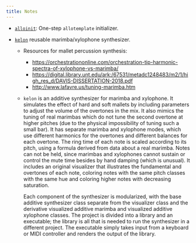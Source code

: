 ```yaml
---
title: Notes
---
```


- [`alloinit`](alloinit.md): One-step `allotemplate` initializer.

- [`kelon`](https://github.com/allolib-s22/lab02-ethwu/tree/marimba) reusable marimba/xylophone synthesizer.
  - Resources for mallet percussion synthesis:
    - <https://orchestrationonline.com/orchestration-tip-harmonic-spectra-of-xylophone-vs-marimba/>
    - <https://digital.library.unt.edu/ark:/67531/metadc1248483/m2/1/high_res_d/DAVIS-DISSERTATION-2018.pdf>
    - <http://www.lafavre.us/tuning-marimba.htm>
  - `kelon` is an additive synthesizer for marimba and xylophone. It simulates the effect of hard and soft mallets by including parameters to adjust the volume of the overtones in the mix. It also mimics the tuning of real marimbas which do not tune the second overtone at higher pitches (due to the physical impossibility of tuning such a small bar). It has separate marimba and xylophone modes, which use different harmonics for the overtones and different balances for each overtone. The ring time of each note is scaled according to its pitch, using a formula derived from data about a real marimba. Notes can not be held, since marimbas and xylophones cannot sustain or control the mute time besides by hand damping (which is unusual). It includes an original visualizer that illustrates the fundamental and overtones of each note, coloring notes with the same pitch classes with the same hue and coloring higher notes with decreasing saturation.

    Each component of the synthesizer is modularized, with the base additive synthesizer class separate from the visualizer class and the derivative visualized additive marimba and visualized additive xylophone classes. The project is divided into a library and an executable; the library is all that is needed to run the synthesizer in a different project. The executable simply takes input from a keyboard or MIDI controller and renders the output of the library.


